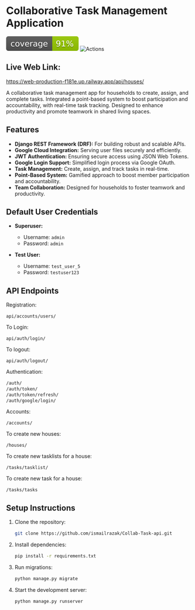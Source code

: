 # Collaborative Task Management Application
![coverage.svg](coverage.svg)
![Actions](https://github.com/ismailrazak/Collab-Task-api/actions/workflows/django.yml/badge.svg)
## Live Web Link:
https://web-production-f181e.up.railway.app/api/houses/

A collaborative task management app for households to create, assign, and complete tasks. Integrated a point-based system to boost participation and accountability, with real-time task tracking. Designed to enhance productivity and promote teamwork in shared living spaces.

## Features

- **Django REST Framework (DRF):** For building robust and scalable APIs.
- **Google Cloud Integration:** Serving user files securely and efficiently.
- **JWT Authentication:** Ensuring secure access using JSON Web Tokens.
- **Google Login Support:** Simplified login process via Google OAuth.
- **Task Management:** Create, assign, and track tasks in real-time.
- **Point-Based System:** Gamified approach to boost member participation and accountability.
- **Team Collaboration:** Designed for households to foster teamwork and productivity.


## Default User Credentials

- **Superuser:**
  - Username: `admin`
  - Password: `admin`

- **Test User:**
  - Username: `test_user_5`
  - Password: `testuser123`

## API Endpoints

Registration:
```
api/accounts/users/
```

To Login:
```
api/auth/login/
```
To logout:
```
api/auth/logout/
```
Authentication:
```
/auth/
/auth/token/
/auth/token/refresh/
/auth/google/login/
```

Accounts:
```
/accounts/
```

To create new houses:
```
/houses/
```

To create new tasklists for a house:
```
/tasks/tasklist/
```
To create new task for a house:
```
/tasks/tasks
```

## Setup Instructions

1. Clone the repository:
   ```bash
   git clone https://github.com/ismailrazak/Collab-Task-api.git
   ```

2. Install dependencies:
   ```bash
   pip install -r requirements.txt
   ```


3. Run migrations:
   ```bash
   python manage.py migrate
   ```

4. Start the development server:
   ```bash
   python manage.py runserver
   ```
